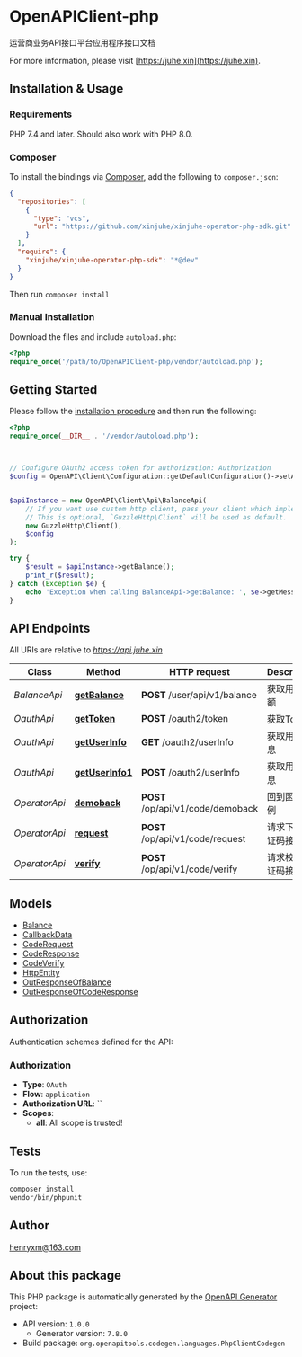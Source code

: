# OpenAPIClient-php

运营商业务API接口平台应用程序接口文档

For more information, please visit [https://juhe.xin](https://juhe.xin).

## Installation & Usage

### Requirements

PHP 7.4 and later.
Should also work with PHP 8.0.

### Composer

To install the bindings via [Composer](https://getcomposer.org/), add the following to `composer.json`:

```json
{
  "repositories": [
    {
      "type": "vcs",
      "url": "https://github.com/xinjuhe/xinjuhe-operator-php-sdk.git"
    }
  ],
  "require": {
    "xinjuhe/xinjuhe-operator-php-sdk": "*@dev"
  }
}
```

Then run `composer install`

### Manual Installation

Download the files and include `autoload.php`:

```php
<?php
require_once('/path/to/OpenAPIClient-php/vendor/autoload.php');
```

## Getting Started

Please follow the [installation procedure](#installation--usage) and then run the following:

```php
<?php
require_once(__DIR__ . '/vendor/autoload.php');



// Configure OAuth2 access token for authorization: Authorization
$config = OpenAPI\Client\Configuration::getDefaultConfiguration()->setAccessToken('YOUR_ACCESS_TOKEN');


$apiInstance = new OpenAPI\Client\Api\BalanceApi(
    // If you want use custom http client, pass your client which implements `GuzzleHttp\ClientInterface`.
    // This is optional, `GuzzleHttp\Client` will be used as default.
    new GuzzleHttp\Client(),
    $config
);

try {
    $result = $apiInstance->getBalance();
    print_r($result);
} catch (Exception $e) {
    echo 'Exception when calling BalanceApi->getBalance: ', $e->getMessage(), PHP_EOL;
}

```

## API Endpoints

All URIs are relative to *https://api.juhe.xin*

Class | Method | HTTP request | Description
------------ | ------------- | ------------- | -------------
*BalanceApi* | [**getBalance**](docs/Api/BalanceApi.md#getbalance) | **POST** /user/api/v1/balance | 获取用户余额
*OauthApi* | [**getToken**](docs/Api/OauthApi.md#gettoken) | **POST** /oauth2/token | 获取Token
*OauthApi* | [**getUserInfo**](docs/Api/OauthApi.md#getuserinfo) | **GET** /oauth2/userInfo | 获取用户信息
*OauthApi* | [**getUserInfo1**](docs/Api/OauthApi.md#getuserinfo1) | **POST** /oauth2/userInfo | 获取用户信息
*OperatorApi* | [**demoback**](docs/Api/OperatorApi.md#demoback) | **POST** /op/api/v1/code/demoback | 回到函数示例
*OperatorApi* | [**request**](docs/Api/OperatorApi.md#request) | **POST** /op/api/v1/code/request | 请求下发验证码接口
*OperatorApi* | [**verify**](docs/Api/OperatorApi.md#verify) | **POST** /op/api/v1/code/verify | 请求校验验证码接口

## Models

- [Balance](docs/Model/Balance.md)
- [CallbackData](docs/Model/CallbackData.md)
- [CodeRequest](docs/Model/CodeRequest.md)
- [CodeResponse](docs/Model/CodeResponse.md)
- [CodeVerify](docs/Model/CodeVerify.md)
- [HttpEntity](docs/Model/HttpEntity.md)
- [OutResponseOfBalance](docs/Model/OutResponseOfBalance.md)
- [OutResponseOfCodeResponse](docs/Model/OutResponseOfCodeResponse.md)

## Authorization

Authentication schemes defined for the API:
### Authorization

- **Type**: `OAuth`
- **Flow**: `application`
- **Authorization URL**: ``
- **Scopes**: 
    - **all**: All scope is trusted!

## Tests

To run the tests, use:

```bash
composer install
vendor/bin/phpunit
```

## Author

henryxm@163.com

## About this package

This PHP package is automatically generated by the [OpenAPI Generator](https://openapi-generator.tech) project:

- API version: `1.0.0`
    - Generator version: `7.8.0`
- Build package: `org.openapitools.codegen.languages.PhpClientCodegen`
